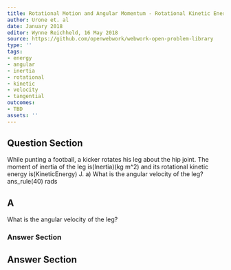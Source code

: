```yaml
---
title: Rotational Motion and Angular Momentum - Rotational Kinetic Energy
author: Urone et. al
date: January 2018
editor: Wynne Reichheld, 16 May 2018
source: https://github.com/openwebwork/webwork-open-problem-library
type: ''
tags:
- energy
- angular
- inertia
- rotational
- kinetic
- velocity
- tangential
outcomes:
- TBD
assets: ''
---
```


## Question Section 

While punting a football, a kicker rotates his leg about the hip joint. The moment of inertia of the leg is(Inertia)(kg m^2) and its rotational kinetic energy is(KineticEnergy) J. 
a) What is the angular velocity of the leg? 
ans_rule(40) rads

## A
What is the angular velocity of the leg? 
### Answer Section


## Answer Section

